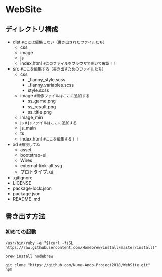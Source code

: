 # WebSite

## ディレクトリ構成

- dist `#ここは編集しない（書き出されたファイルたち）`
  - css
  - image
  - js
  - index.html `#このファイルをブラウザで開いて確認！！`
- src `#ここを編集する（書き出すためのファイルたち）`
  - css
    - _flanny_style.scss
    - _flanny_variables.scss
    - style.scss
  - image `#画像ファイルはここに追加する`
    - ss_game.png
    - ss_result.png
    - ss_title.png
  - image_min
  - js `#jsファイルはここに追加する`
  - js_main
  - ts
  - index.html `#ここを編集する！！`
- xd `#無視してね`
  - asset
  - bootstrap-ui
  - Wires
  - external-link-alt.svg
  - プロトタイプ.xd
- .gitignore
- LICENSE
- package-lock.json
- package.json
- README .md

## 書き出す方法

### 初めての起動

``` terminal
/usr/bin/ruby -e "$(curl -fsSL https://raw.githubusercontent.com/Homebrew/install/master/install)"

brew install nodebrew

git clone "https://github.com/Numa-Ando-Project2018/WebSite.git"
npm 
```
